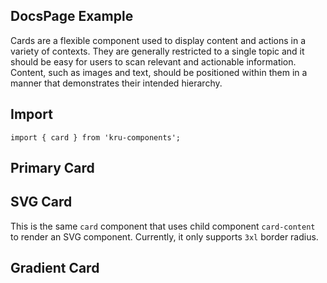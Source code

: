 
## DocsPage Example

Cards are a flexible component used to display content and actions in a variety of contexts. They are generally restricted to a single topic and it should be easy for users to scan relevant and actionable information. Content, such as images and text, should be positioned within them in a manner that demonstrates their intended hierarchy.

## Import 

```
import { card } from 'kru-components';
```

## Primary Card 

## SVG Card 

This is the same `card` component that uses child component `card-content` to render an SVG component. Currently, it only supports `3xl` border radius.

## Gradient Card 